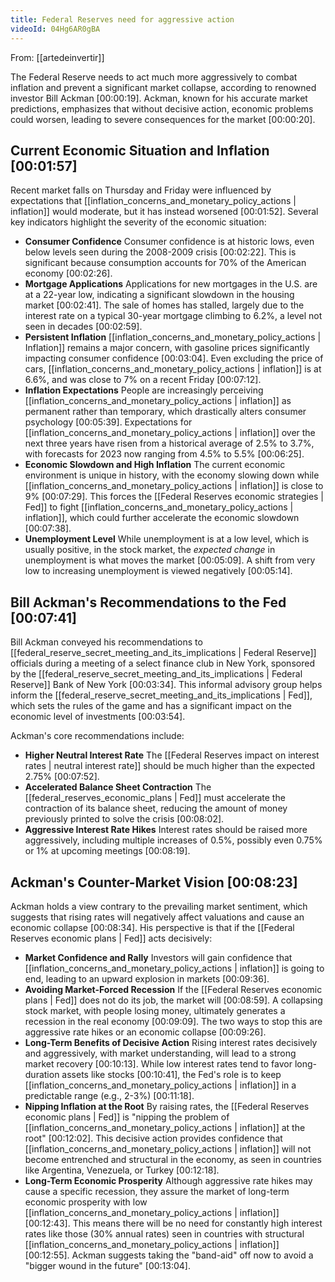 ```yaml
---
title: Federal Reserves need for aggressive action
videoId: 04Hg6AR0gBA
---
```


From: [[artedeinvertir]] <br/> 

The Federal Reserve needs to act much more aggressively to combat inflation and prevent a significant market collapse, according to renowned investor Bill Ackman <a class="yt-timestamp" data-t="00:00:19">[00:00:19]</a>. Ackman, known for his accurate market predictions, emphasizes that without decisive action, economic problems could worsen, leading to severe consequences for the market <a class="yt-timestamp" data-t="00:00:20">[00:00:20]</a>.

## Current Economic Situation and Inflation <a class="yt-timestamp" data-t="00:01:57">[00:01:57]</a>

Recent market falls on Thursday and Friday were influenced by expectations that [[inflation_concerns_and_monetary_policy_actions | inflation]] would moderate, but it has instead worsened <a class="yt-timestamp" data-t="00:01:52">[00:01:52]</a>. Several key indicators highlight the severity of the economic situation:

*   **Consumer Confidence** Consumer confidence is at historic lows, even below levels seen during the 2008-2009 crisis <a class="yt-timestamp" data-t="00:02:22">[00:02:22]</a>. This is significant because consumption accounts for 70% of the American economy <a class="yt-timestamp" data-t="00:02:26">[00:02:26]</a>.
*   **Mortgage Applications** Applications for new mortgages in the U.S. are at a 22-year low, indicating a significant slowdown in the housing market <a class="yt-timestamp" data-t="00:02:41">[00:02:41]</a>. The sale of homes has stalled, largely due to the interest rate on a typical 30-year mortgage climbing to 6.2%, a level not seen in decades <a class="yt-timestamp" data-t="00:02:59">[00:02:59]</a>.
*   **Persistent Inflation** [[inflation_concerns_and_monetary_policy_actions | Inflation]] remains a major concern, with gasoline prices significantly impacting consumer confidence <a class="yt-timestamp" data-t="00:03:04">[00:03:04]</a>. Even excluding the price of cars, [[inflation_concerns_and_monetary_policy_actions | inflation]] is at 6.6%, and was close to 7% on a recent Friday <a class="yt-timestamp" data-t="00:07:12">[00:07:12]</a>.
*   **Inflation Expectations** People are increasingly perceiving [[inflation_concerns_and_monetary_policy_actions | inflation]] as permanent rather than temporary, which drastically alters consumer psychology <a class="yt-timestamp" data-t="00:05:39">[00:05:39]</a>. Expectations for [[inflation_concerns_and_monetary_policy_actions | inflation]] over the next three years have risen from a historical average of 2.5% to 3.7%, with forecasts for 2023 now ranging from 4.5% to 5.5% <a class="yt-timestamp" data-t="00:06:25">[00:06:25]</a>.
*   **Economic Slowdown and High Inflation** The current economic environment is unique in history, with the economy slowing down while [[inflation_concerns_and_monetary_policy_actions | inflation]] is close to 9% <a class="yt-timestamp" data-t="00:07:29">[00:07:29]</a>. This forces the [[Federal Reserves economic strategies | Fed]] to fight [[inflation_concerns_and_monetary_policy_actions | inflation]], which could further accelerate the economic slowdown <a class="yt-timestamp" data-t="00:07:38">[00:07:38]</a>.
*   **Unemployment Level** While unemployment is at a low level, which is usually positive, in the stock market, the *expected change* in unemployment is what moves the market <a class="yt-timestamp" data-t="00:05:09">[00:05:09]</a>. A shift from very low to increasing unemployment is viewed negatively <a class="yt-timestamp" data-t="00:05:14">[00:05:14]</a>.

## Bill Ackman's Recommendations to the Fed <a class="yt-timestamp" data-t="00:07:41">[00:07:41]</a>

Bill Ackman conveyed his recommendations to [[federal_reserve_secret_meeting_and_its_implications | Federal Reserve]] officials during a meeting of a select finance club in New York, sponsored by the [[federal_reserve_secret_meeting_and_its_implications | Federal Reserve]] Bank of New York <a class="yt-timestamp" data-t="00:03:34">[00:03:34]</a>. This informal advisory group helps inform the [[federal_reserve_secret_meeting_and_its_implications | Fed]], which sets the rules of the game and has a significant impact on the economic level of investments <a class="yt-timestamp" data-t="00:03:54">[00:03:54]</a>.

Ackman's core recommendations include:

*   **Higher Neutral Interest Rate** The [[Federal Reserves impact on interest rates | neutral interest rate]] should be much higher than the expected 2.75% <a class="yt-timestamp" data-t="00:07:52">[00:07:52]</a>.
*   **Accelerated Balance Sheet Contraction** The [[federal_reserves_economic_plans | Fed]] must accelerate the contraction of its balance sheet, reducing the amount of money previously printed to solve the crisis <a class="yt-timestamp" data-t="00:08:02">[00:08:02]</a>.
*   **Aggressive Interest Rate Hikes** Interest rates should be raised more aggressively, including multiple increases of 0.5%, possibly even 0.75% or 1% at upcoming meetings <a class="yt-timestamp" data-t="00:08:19">[00:08:19]</a>.

## Ackman's Counter-Market Vision <a class="yt-timestamp" data-t="00:08:23">[00:08:23]</a>

Ackman holds a view contrary to the prevailing market sentiment, which suggests that rising rates will negatively affect valuations and cause an economic collapse <a class="yt-timestamp" data-t="00:08:34">[00:08:34]</a>. His perspective is that if the [[Federal Reserves economic plans | Fed]] acts decisively:

*   **Market Confidence and Rally** Investors will gain confidence that [[inflation_concerns_and_monetary_policy_actions | inflation]] is going to end, leading to an upward explosion in markets <a class="yt-timestamp" data-t="00:09:36">[00:09:36]</a>.
*   **Avoiding Market-Forced Recession** If the [[Federal Reserves economic plans | Fed]] does not do its job, the market will <a class="yt-timestamp" data-t="00:08:59">[00:08:59]</a>. A collapsing stock market, with people losing money, ultimately generates a recession in the real economy <a class="yt-timestamp" data-t="00:09:09">[00:09:09]</a>. The two ways to stop this are aggressive rate hikes or an economic collapse <a class="yt-timestamp" data-t="00:09:26">[00:09:26]</a>.
*   **Long-Term Benefits of Decisive Action** Rising interest rates decisively and aggressively, with market understanding, will lead to a strong market recovery <a class="yt-timestamp" data-t="00:10:13">[00:10:13]</a>. While low interest rates tend to favor long-duration assets like stocks <a class="yt-timestamp" data-t="00:10:41">[00:10:41]</a>, the Fed's role is to keep [[inflation_concerns_and_monetary_policy_actions | inflation]] in a predictable range (e.g., 2-3%) <a class="yt-timestamp" data-t="00:11:18">[00:11:18]</a>.
*   **Nipping Inflation at the Root** By raising rates, the [[Federal Reserves economic plans | Fed]] is "nipping the problem of [[inflation_concerns_and_monetary_policy_actions | inflation]] at the root" <a class="yt-timestamp" data-t="00:12:02">[00:12:02]</a>. This decisive action provides confidence that [[inflation_concerns_and_monetary_policy_actions | inflation]] will not become entrenched and structural in the economy, as seen in countries like Argentina, Venezuela, or Turkey <a class="yt-timestamp" data-t="00:12:18">[00:12:18]</a>.
*   **Long-Term Economic Prosperity** Although aggressive rate hikes may cause a specific recession, they assure the market of long-term economic prosperity with low [[inflation_concerns_and_monetary_policy_actions | inflation]] <a class="yt-timestamp" data-t="00:12:43">[00:12:43]</a>. This means there will be no need for constantly high interest rates like those (30% annual rates) seen in countries with structural [[inflation_concerns_and_monetary_policy_actions | inflation]] <a class="yt-timestamp" data-t="00:12:55">[00:12:55]</a>. Ackman suggests taking the "band-aid" off now to avoid a "bigger wound in the future" <a class="yt-timestamp" data-t="00:13:04">[00:13:04]</a>.